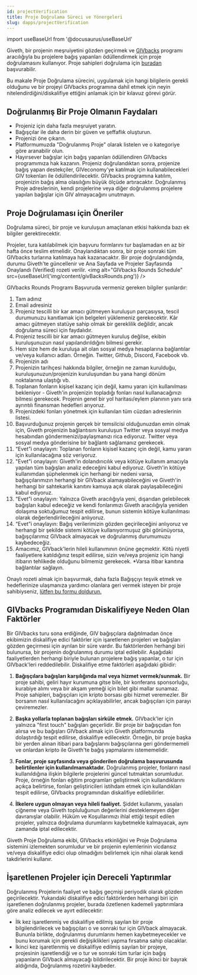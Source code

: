 ```yaml
---
id: projectVerification
title: Proje Doğrulama Süreci ve Yönergeleri
slug: dapps/projectVerification
---
```

import useBaseUrl from '@docusaurus/useBaseUrl'

Giveth, bir projenin meşruiyetini gözden geçirmek ve [GIVbacks](/tr/giveconomy/givbacks) programı aracılığıyla bu projelere bağış yapanları ödüllendirmek için proje doğrulamasını kullanıyor. Proje sahipleri doğrulama için [buradan](https://giveth.typeform.com/verification) başvurabilir.

Bu makale Proje Doğrulama sürecini, uygulamak için hangi bilgilerin gerekli olduğunu ve bir projeyi GIVbacks programına dahil etmek için neyin nitelendirdiğini/diskalifiye ettiğini anlamak için bir kılavuz görevi görür.

## Doğrulanmış Bir Proje Olmanın Faydaları
* Projeniz için daha fazla meşruiyet yaratın.
* Bağışçılar ile daha derin bir güven ve şeffaflık oluşturun.
* Projenizi öne çıkarın.
* Platformumuzda "Doğrulanmış Proje" olarak listelen ve o kategoriye göre aranabilir olun.
* Hayırsever bağışlar için bağış yapanları ödüllendiren GIVbacks programımıza hak kazanın. Projeniz doğrulandıktan sonra, projenize bağış yapan destekçiler, GIVeconomy'ye katılmak için kullanabilecekleri GIV tokenları ile ödüllendirilecektir. GIVbacks programına katılım, projenizin bağış alma olasılığını büyük ölçüde artıracaktır. Doğrulanmış Proje adreslerinin, kendi projelerine veya diğer doğrulanmış projelere yapılan bağışlar için GIV almayacağını unutmayın.


## Proje Doğrulaması için Öneriler

Doğrulama süreci, bir proje ve kuruluşun amaçlanan etkisi hakkında bazı ek bilgiler gerektirecektir.

Projeler, tura katılabilmek için başvuru formlarını tur başlamadan en az bir hafta önce teslim etmelidir. Onaylandıktan sonra, bir proje sonraki tüm GIVbacks turlarına katılmaya hak kazanacaktır. Bir proje doğrulandığında, durumu Giveth'te güncellenir ve Ana Sayfada ve Projeler Sayfasında Onaylandı (Verified) rozeti verilir.
<img alt="GIVbacks Rounds Schedule" src={useBaseUrl('img/content/givBacksRounds.png')} />


GIVbacks Rounds Programı
Başvuruda vermeniz gereken bilgiler şunlardır:

1. Tam adınız
2. Email adresiniz
3. Projeniz tescilli bir kar amacı gütmeyen kuruluşun parçasıysa, tescil durumunuzu kanıtlamak için belgeleri yüklemeniz gerekecektir. Kâr amacı gütmeyen statüye sahip olmak bir gereklilik değildir, ancak doğrulama süreci için faydalıdır.
4. Projeniz tescilli bir kar amacı gütmeyen kuruluş değilse, ekibin kuruluşunuzun nasıl yapılandırıldığını bilmesi gerekir.
5. Hem size hem de kuruluşa ait olan sosyal medya hesaplarına bağlantılar ve/veya kullanıcı adları. Örneğin. Twitter, Github, Discord, Facebook vb.
6. Projenizin adı
7. Projenizin tarihçesi hakkında bilgiler, örneğin ne zaman kurulduğu, kuruluşunuzun/projenizin kuruluşundan bu yana hangi dönüm noktalarına ulaştığı vb.
8. Toplanan fonların kişisel kazanç için değil, kamu yararı için kullanılması bekleniyor - Giveth'in projenizin topladığı fonları nasıl kullanacağınızı bilmesi gerekecek. Projenin genel bir yol haritası/eylem planının yanı sıra ayrıntılı finansman hedefleri arıyoruz.
9. Projenizdeki fonları yönetmek için kullanılan tüm cüzdan adreslerinin listesi.
10. Başvurduğunuz projenin gerçek bir temsilcisi olduğunuzdan emin olmak için, Giveth projenizin bağlantısını kuruluşun Twitter veya sosyal medya hesabından göndermenizi/paylaşmanızı rica ediyoruz. Twitter veya sosyal medya gönderisine bir bağlantı sağlamanız gerekecek.
11. “Evet”i onaylayın: Toplanan fonların kişisel kazanç için değil, kamu yararı için kullanılacağına söz veriyoruz.
12. "Evet"i onaylayın: Giveth'in dolandırıcılık veya kötüye kullanım amacıyla yapılan tüm bağışları analiz edeceğini kabul ediyoruz. Giveth'in kötüye kullanımdan şüphelenmek için herhangi bir nedeni varsa, bağışçılarımızın herhangi bir GIVback alamayabileceğini ve Giveth'in herhangi bir sahtekarlık kanıtını kamuya açık olarak paylaşabileceğini kabul ediyoruz.
13. “Evet”i onaylayın: Yalnızca Giveth aracılığıyla yeni, dışarıdan gelebilecek bağışları kabul edeceğiz ve kendi fonlarımızı Giveth aracılığıyla yeniden dolaşıma soktuğumuz tespit edilirse, bunun sistemin kötüye kullanılması olarak değerlendirileceğini anlıyoruz.
14. “Evet”i onaylayın: Bağış verilerimizin gözden geçirileceğini anlıyoruz ve herhangi bir şekilde sistemi kötüye kullanıyormuşuz gibi görünüyorsa, bağışçılarımız GIVback almayacak ve doğrulanmış durumumuzu kaybedeceğiz.
15. Amacımız, GIVback'lerin hileli kullanımının önüne geçmektir. Kötü niyetli faaliyetlere katıldığınız tespit edilirse, sizin ve/veya projeniz için hangi itibarın tehlikede olduğunu bilmemiz gerekecek. *Varsa itibar kanıtına bağlantılar sağlayın.

Onaylı rozeti almak için başvurmak, daha fazla Bağışçıyı teşvik etmek ve hedeflerinize ulaşmanıza yardımcı olanlara geri vermek isteyen bir proje sahibiyseniz, [lütfen bu formu doldurun.](https://giveth.typeform.com/verification)

## GIVbacks Programıdan Diskalifiyeye Neden Olan Faktörler

Bir GIVbacks turu sona erdiğinde, GIV bağışçılara dağıtılmadan önce ekibimizin diskalifiye edici faktörler için işaretlenen projeleri ve bağışları gözden geçirmesi için ayrılan bir süre vardır. Bu faktörlerden herhangi biri bulunursa, bir projenin doğrulanmış durumu iptal edilebilir. Aşağıdaki faaliyetlerden herhangi biriyle bulunan projelere bağış yapanlar, o tur için GIVback'leri reddedilebilir. Diskalifiye etme faktörleri aşağıdaki gibidir:

1. **Bağışçılara bağışları karşılığında mal veya hizmet vermek/sunmak.** Bir proje sahibi, geliri hayır kurumuna gitse bile, bir konferans sponsorluğu, kurabiye alımı veya bir akşam yemeği için bilet gibi mallar sunamaz. Proje sahipleri, bağışçıları için kripto borsası gibi hizmet veremezler. Bir borsanın nasıl kullanılacağını açıklayabilirler, ancak bağışçıları için parayı çeviremezler.

2. **Başka yollarla toplanan bağışları sirküle etmek.** GIVback'ler için yalnızca "first touch" bağışları geçerlidir. Bir proje bir bağışçıdan fon alırsa ve bu bağışları GIVback almak için Giveth platformunda dolaştırdığı tespit edilirse, diskalifiye edilecektir. Örneğin, bir proje başka bir yerden alınan itibari para bağışlarını bağışçılarına geri göndermemeli ve onlardan kripto ile Giveth'te bağış yapmalarını istememelidir.

3. **Fonlar, proje sayfasında veya gönderilen doğrulama başvurusunda belirtilenler için kullanılmamaktadır.** Doğrulanmış projeler, fonların nasıl kullanıldığına ilişkin bilgilerle projelerini güncel tutmaktan sorumludur. Proje, örneğin fonları eğitim programları geliştirmek için kullandıklarını açıkça belirtirse, fonları geliştiricileri istihdam etmek için kullandıkları tespit edilirse, GIVbacks programından diskalifiye edilebilirler.
4. **İlkelere uygun olmayan veya hileli faaliyet.** Şiddet kullanımı, yasaları çiğneme veya Giveth topluluğunun değerlerini desteklemeyen diğer davranışlar olabilir. Hüküm ve Koşullarımızı ihlal ettiği tespit edilen projeler, yalnızca doğrulama durumlarını kaybetmekle kalmayacak, aynı zamanda iptal edilecektir.

Giveth Proje Doğrulama ekibi, GIVbacks etkinliğini ve Proje Doğrulama sistemini izlemekten sorumludur ve bir projenin eylemlerinin vicdansız ve/veya diskalifiye edici olup olmadığını belirlemek için nihai olarak kendi takdirlerini kullanır.

## İşaretlenen Projeler için Dereceli Yaptırımlar
Doğrulanmış Projelerin faaliyet ve bağış geçmişi periyodik olarak gözden geçirilecektir. Yukarıdaki diskalifiye edici faktörlerden herhangi biri için işaretlenen doğrulanmış projeler, burada özetlenen kademeli yaptırımlara göre analiz edilecek ve ayırt edilecektir:

- İlk kez işaretlenmiş ve diskalifiye edilmiş sayılan bir proje bilgilendirilecek ve bağışçıları o ve sonraki tur için GIVback almayacak. Bununla birlikte, doğrulanmış durumlarını hemen kaybetmeyecekler ve bunu korumak için gerekli değişiklikleri yapma fırsatına sahip olacaklar.
- İkinci kez işaretlenmiş ve diskalifiye edilmiş sayılan bir projeye, projesinin işaretlendiği ve o tur ve sonraki tüm turlar için bağış yapanların GIVback almayacağı bildirilecektir. Bir proje ikinci bir bayrak aldığında, Doğrulanmış rozetini kaybeder.